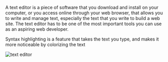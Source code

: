 A text editor is a piece of software that you download and install on
your computer, or you access online through your web browser, that
allows you to write and manage text, especially the text that you write
to build a web site. The text editor has to be one of the most
important tools you can use as an aspiring web developer.


Syntax highlighting is a feature that takes the text you
type, and makes it more noticeable by colorizing the text

![text editor](https://www.google.com/url?sa=i&url=https%3A%2F%2Fwww.fossmint.com%2Fatom-a-hackable-text-editor-for-linux%2F&psig=AOvVaw31G-yoUUZ4NGYMmoBANY50&ust=1608497103534000&source=images&cd=vfe&ved=0CAIQjRxqFwoTCOiFgoiE2-0CFQAAAAAdAAAAABAD)

